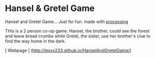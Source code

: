 # Hansel & Gretel Game
Hansel and Gretel Game... Just for fun. made with [processing](http://processing.org/)

THis is a 2 person co-op game. Hansel, the brother, could see the forest and leave bread crumbs while Gretel, the sister, use her brother's clue to find the way home in the dark.

[ Webpage ] (http://lexxx233.github.io/HanselAndGretelGame/)
